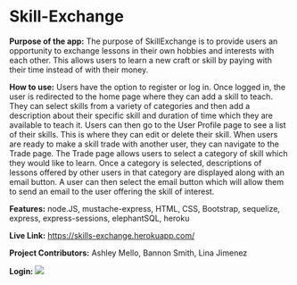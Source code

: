 # Skill-Exchange

**Purpose of the app:** The purpose of SkillExchange is to provide users an opportunity to exchange lessons in their own hobbies and interests with each other. This allows users to learn a new craft or skill by paying with their time instead of with their money.

**How to use:** Users have the option to register or log in. Once logged in, the user is redirected to the home page where they can add a skill to teach. They can select skills from a variety of categories and then add a description about their specific skill and duration of time which they are available to teach it. Users can then go to the User Profile page to see a list of their skills. This is where they can edit or delete their skill. When users are ready to make a skill trade with another user, they can navigate to the Trade page. The Trade page allows users to select a category of skill which they would like to learn. Once a category is selected, descriptions of lessons offered by other users in that category are displayed along with an email button. A user can then select the email button which will allow them to send an email to the user offering the skill of interest.

**Features:** node.JS, mustache-express, HTML, CSS, Bootstrap, sequelize, express, express-sessions, elephantSQL, heroku

**Live Link:** https://skills-exchange.herokuapp.com/

**Project Contributors:** Ashley Mello, Bannon Smith, Lina Jimenez

**Login:** 
![](SE-Registration.gif) 

